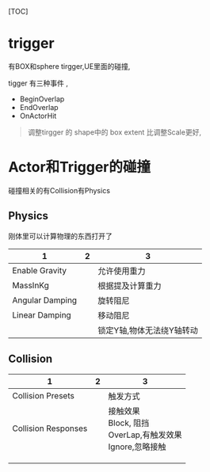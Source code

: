 [TOC]

# trigger

有BOX和sphere tirgger,UE里面的碰撞,

tigger 有三种事件  ,

- BeginOverlap
- EndOverlap
- OnActorHit

>  调整tirgger 的 shape中的  box extent 比调整Scale更好,





# Actor和Trigger的碰撞

碰撞相关的有Collision有Physics

## Physics

刚体里可以计算物理的东西打开了

| 1               | 2    | 3                         |
| --------------- | ---- | ------------------------- |
| Enable Gravity  |      | 允许使用重力              |
| MassInKg        |      | 根据提及计算重力          |
| Angular Damping |      | 旋转阻尼                  |
| Linear Damping  |      | 移动阻尼                  |
|                 |      | 锁定Y轴,物体无法绕Y轴转动 |

## Collision



| 1                   | 2    | 3                                                            |
| ------------------- | ---- | ------------------------------------------------------------ |
| Collision Presets   |      | 触发方式                                                     |
| Collision Responses |      | 接触效果<br />Block, 阻挡<br />OverLap,有触发效果<br />Ignore,忽略接触 |
|                     |      |                                                              |
|                     |      |                                                              |
|                     |      |                                                              |

# 

